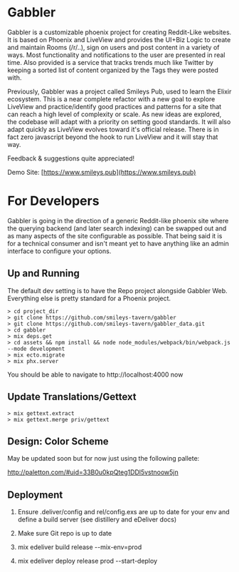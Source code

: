 # Gabbler

Gabbler is a customizable phoenix project for creating Reddit-Like websites. It is based on Phoenix and LiveView and provides the UI+Biz Logic to create and maintain Rooms (/r/..), sign on users and post content in a variety of ways. Most functionality and notifications to the user are presented in real time. Also provided is a service that tracks trends much like Twitter by keeping a sorted list of content organized by the Tags they were posted with.

Previously, Gabbler was a project called Smileys Pub, used to learn the Elixir ecosystem. This is a near complete refactor with a new goal to explore LiveView and practice/identify good practices and patterns for a site that can reach a high level of complexity or scale. As new ideas are explored, the codebase will adapt with a priority on setting good standards. It will also adapt quickly as LiveView evolves toward it's official release. There is in fact zero javascript beyond the hook to run LiveView and it will stay that way.

Feedback & suggestions quite appreciated!

Demo Site: [https://www.smileys.pub](https://www.smileys.pub)


# For Developers

Gabbler is going in the direction of a generic Reddit-like phoenix site where the querying backend (and later search indexing) can be swapped out and as many aspects of the site configurable as possible. That being said it is for a technical consumer and isn't meant yet to have anything like an admin interface to configure your options.

## Up and Running

The default dev setting is to have the Repo project alongside Gabbler Web. Everything else is pretty standard for a Phoenix project.

```
> cd project_dir
> git clone https://github.com/smileys-tavern/gabbler
> git clone https://github.com/smileys-tavern/gabbler_data.git
> cd gabbler
> mix deps.get
> cd assets && npm install && node node_modules/webpack/bin/webpack.js --mode development
> mix ecto.migrate
> mix phx.server
```

You should be able to navigate to http://localhost:4000 now


## Update Translations/Gettext

```
> mix gettext.extract
> mix gettext.merge priv/gettext
```

## Design: Color Scheme

May be updated soon but for now just using the following pallete:

http://paletton.com/#uid=33B0u0kpQteg1DDl5vstnoow5jn


## Deployment

1. Ensure .deliver/config and rel/config.exs are up to date for your env and define a build server (see distillery and eDeliver docs)

2. Make sure Git repo is up to date

3. mix edeliver build release --mix-env=prod

4. mix edeliver deploy release prod --start-deploy